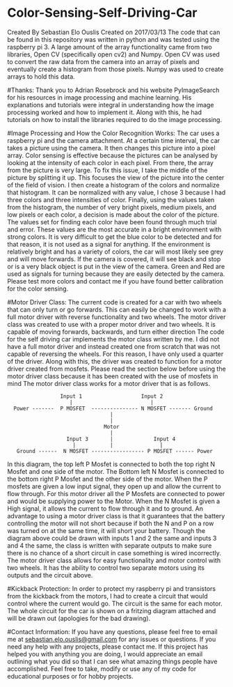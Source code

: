 # Color-Sensing-Self-Driving-Car
Created By Sebastian Elo Ouslis
Created on 2017/03/13
The code that can be found in this repository was written in python and was tested using the raspberry pi 3.
A large amount of the array functionality came from two libraries, Open CV (specifically open cv2) and Numpy.
Open CV was used to convert the raw data from the camera into an array of pixels and eventually create a histogram from those pixels.
Numpy was used to create arrays to hold this data.

#Thanks:
Thank you to Adrian Rosebrock and his website PyImageSearch for his resources in image processing and machine learning. His explanations and tutorials were integral in understanding how the image processing worked and how to implement it. Along with this, he had tutorials on how to install the libraries required to do the image processing.

#Image Processing and How the Color Recognition Works:
The car uses a raspberry pi and the camera attachment. At a certain time interval, the car takes a picture using the camera. It then changes this picture into a pixel array.
Color sensing is effective because the pictures can be analysed by looking at the intensity of each color in each pixel.
From there, the array from the picture is very large. To fix this issue, I take the middle of the picture by splitting it up. This focuses the view of the picture into the center of the field of vision.
I then create a histogram of the colors and normalize that histogram. It can be normalized with any value, I chose 3 because I had three colors and three intensities of color.
Finally, using the values taken from the histogram, the number of very bright pixels, medium pixels, and low pixels or each color, a decision is made about the color of the picture.
The values set for finding each color have been found through much trial and error. These values are the most accurate in a bright environment with strong colors. It is very difficult to get the blue color to be detected and for that reason, it is not used as a signal for anything.
If the environment is relatively bright and has a variety of colors, the car will most likely see grey and will move forwards. If the camera is covered, it will see black and stop or is a very black object is put in the view of the camera.
Green and Red are used as signals for turning because they are easily detected by the camera.
Please test more colors and contact me if you have found better calibration for the color sensing.

#Motor Driver Class:
The current code is created for a car with two wheels that can only turn or go forwards. This can easily be changed to work with a full motor driver with reverse functionality and two wheels. The motor driver class
was created to use with a proper motor driver and two wheels. It is capable of moving forwards, backwards, and turn either direction
The code for the self driving car implements the motor class written by me. I did not have a full motor driver and instead created one from scratch that was not capable of reversing the wheels.
For this reason, I have only used a quarter of the driver. Along with this, the driver was created to function for a motor driver created from mosfets. 
Please read the section below before using the motor driver class because it has been created with the use of mosfets in mind 
The motor driver class works for a motor driver that is as follows. 

                     Input 1                   Input 2
                        |                         |
      Power -------  P MOSFET  --------------- N MOSFET ------- Ground
                                     |
                                     |
                                   Motor
                                     |
                       Input 3       |             Input 4
                         |           |               |
       Ground ------  N MOSFET ----------------- P MOSFET ------ Power


In this diagram, the top left P Mosfet is connected to both the top right N Mosfet and one side of the motor. The Bottom left N Mosfet is connected to the bottom right
P Mosfet and the other side of the motor. When the P mosfets are given a low input signal, they open up and allow the current to flow through. For this motor driver
all the P Mosfets are connected to power and would be supplying power to the Motor. When the N Mosfet is given a High signal, it allows the current to flow through it and to ground.
An advantage to using a motor driver class is that it guarantees that the battery controlling the motor will not short because if both the N and P on a row was turned on at the same time, it will short your battery.
Though the diagram above could be drawn with inputs 1 and 2 the same and inputs 3 and 4 the same, the class is written with separate outputs to make sure there is no chance of a short circuit in case something is wired incorrectly.
The motor driver class allows for easy functionality and motor control with two wheels. It has the ability to control two separate motors using its outputs and the circuit above.

#Kickback Protection:
In order to protect my raspberry pi and transistors from the kickback from the motors, I had to create a circuit that would control where the current would go.
The circuit is the same for each motor. The whole circuit for the car is shown on a fritzing diagram attached and will be drawn out (apologies for the bad drawing).

#Contact Information:
If you have any questions, please feel free to email me at sebastian.elo.ouslis@gmail.com for any issues or questions. If you need any help with any projects, please contact me.
If this project has helped you with anything you are doing, I would appreciate an email outlining what you did so that I can see what amazing things people have accomplished.
Feel free to take, modify or use any of my code for educational purposes or for hobby projects.
